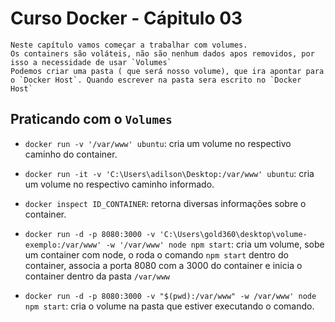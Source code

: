 # Curso Docker - Cápitulo 03
    Neste capítulo vamos começar a trabalhar com volumes.
    Os containers são voláteis, não são nenhum dados apos removidos, por isso a necessidade de usar `Volumes`
    Podemos criar uma pasta ( que será nosso volume), que ira apontar para o `Docker Host`. Quando escrever na pasta sera escrito no `Docker Host`

## Praticando com o `Volumes`
- `docker run -v '/var/www' ubuntu`: cria um volume no respectivo caminho do container.
- `docker run -it -v 'C:\Users\adilson\Desktop:/var/www' ubuntu`: cria um volume no respectivo caminho informado.
- `docker inspect ID_CONTAINER`: retorna diversas informações sobre o container.

- `docker run -d -p 8080:3000 -v 'C:\Users\gold360\desktop\volume-exemplo:/var/www' -w '/var/www' node npm start`: cria um volume, sobe um container com node, o roda o comando `npm start` dentro do container, associa a porta 8080 com a 3000 do container e inicia o container dentro da pasta `/var/www`
- `docker run -d -p 8080:3000 -v "$(pwd):/var/www" -w /var/www' node npm start`: cria o volume na pasta que estiver executando o comando.